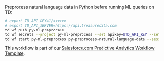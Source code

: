Preprocess natural language data in Python before running ML queries on TD:

```sh
# export TD_API_KEY=1/xxxxxx
# export TD_API_SERVER=https://api.treasuredata.com
td wf push py-ml-preprocess
td wf secrets --project py-ml-preprocess --set apikey=$TD_API_KEY --set endpoint=$TD_API_SERVER
td wf start py-ml-preprocess py-preprocess-natural-language-data --session now
```

This workflow is part of our [Salesforce.com Predictive Analytics Workflow Template](https://github.com/treasure-data/workflow-examples/tree/master/machine-learning/sfdc-predictive-analytics).
